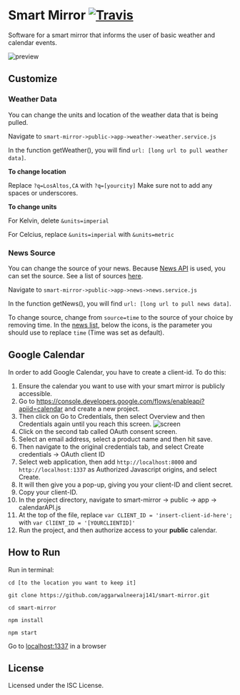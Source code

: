 # Smart Mirror [![Travis](https://img.shields.io/travis/aggarwalneeraj141/smart-mirror.svg)]()
Software for a smart mirror that informs the user of basic weather and calendar events.

![preview](https://cloud.githubusercontent.com/assets/7104017/22235705/0a81f616-e1b6-11e6-811f-23c4ee683c70.png)

## Customize

### Weather Data
You can change the units and location of the weather data that is being pulled. 

Navigate to `smart-mirror->public->app->weather->weather.service.js`

In the function getWeather(), you will find `url: [long url to pull weather data]`.

**To change location**

Replace `?q=LosAltos,CA` with `?q=[yourcity]`
Make sure not to add any spaces or underscores.

**To change units**

For Kelvin, delete `&units=imperial`

For Celcius, replace `&units=imperial` with `&units=metric`

### News Source
You can change the source of your news. Because [News API](https://newsapi.org) is used, you can set the source. See a list of sources [here](https://newsapi.org/sources).

Navigate to `smart-mirror->public->app->news->news.service.js`

In the function getNews(), you will find `url: [long url to pull news data]`.

To change source, change from `source=time` to the source of your choice by removing time. In the [news list](https://newsapi.org/sources), below the icons, is the parameter you should use to replace `time` (Time was set as default).

## Google Calendar

In order to add Google Calendar, you have to create a client-id. To do this:

1. Ensure the calendar you want to use with your smart mirror is publicly accessible.
2. Go to https://console.developers.google.com/flows/enableapi?apiid=calendar and create a new project.
2. Then click on Go to Credentials, then select Overview and then Credentials again until you reach this screen.
![screen](https://cloud.githubusercontent.com/assets/7104017/16212779/f316be6a-36fe-11e6-86a6-11953598e5bc.jpg)
3. Click on the second tab called OAuth consent screen.
4. Select an email address, select a product name and then hit save.
5. Then navigate to the original credentials tab, and select Create credentials -> OAuth client ID
6. Select web application, then add `http://localhost:8000` and `http://localhost:1337` as Authorized Javascript origins, and select Create.
7. It will then give you a pop-up, giving you your client-ID and client secret.
8. Copy your client-ID.
9. In the project directory, navigate to smart-mirror -> public -> app -> calendarAPI.js
10. At the top of the file, replace `var CLIENT_ID = 'insert-client-id-here';` with `var ClIENT_ID = '[YOURCLIENTID]'`
11. Run the project, and then authorize access to your **public** calendar.

## How to Run
Run in terminal:

`cd [to the location you want to keep it]`

`git clone https://github.com/aggarwalneeraj141/smart-mirror.git`

`cd smart-mirror`

`npm install`

`npm start`

Go to [localhost:1337](http://localhost:1337) in a browser

## License
Licensed under the ISC License.
